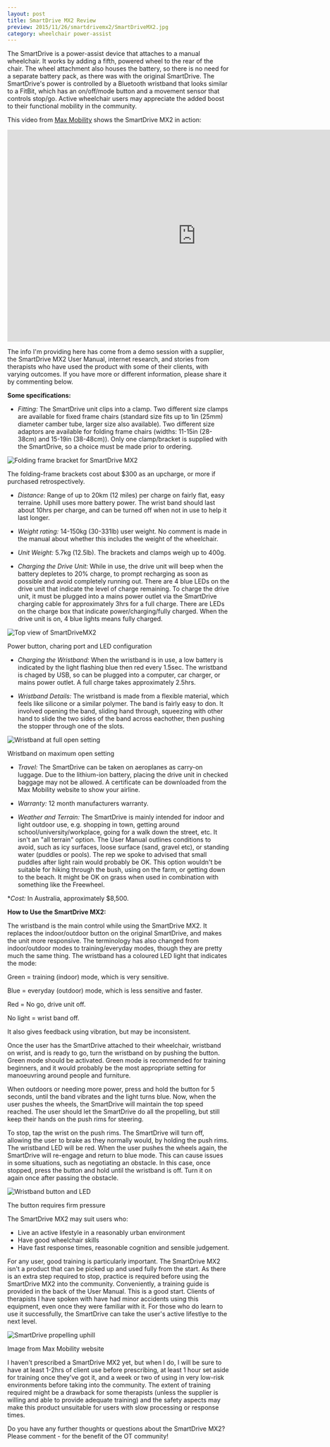 ```yaml
---
layout: post
title: SmartDrive MX2 Review
preview: 2015/11/26/smartdrivemx2/SmartDriveMX2.jpg
category: wheelchair power-assist
---
```


The SmartDrive is a power-assist device that attaches to a manual wheelchair. 
It works by adding a fifth, powered wheel to the rear of the chair. The wheel attachment
also houses the battery, so there is no need for a separate battery pack, as there was
with the original SmartDrive. The SmartDrive's power is controlled by a Bluetooth 
wristband that looks similar to a FitBit, which has an on/off/mode button and a movement sensor
that controls stop/go. Active wheelchair users may appreciate the added boost to their 
functional mobility in the community.

This video from [<u>Max Mobility</u>](http://www.max-mobility.com/smartdrive#mx2) 
shows the SmartDrive MX2 in action:

<iframe class="youtube" src="https://www.youtube.com/embed/8uIXemVXlD4?rel=0" width="853" height="480" frameborder="0" allowfullscreen></iframe>

The info I'm providing here has come from a demo session with a supplier, the SmartDrive MX2 User Manual,
internet research, and stories from therapists who have used the product with some of their
clients, with varying outcomes.  If you have more or different information, please share it by commenting below.

**Some specifications:**

* _Fitting:_ The SmartDrive unit clips into a clamp. Two different size clamps are available 
for fixed frame chairs (standard size fits up to 1in (25mm) diameter camber tube, larger size also available). 
Two different size adaptors are available for folding frame chairs (widths: 11-15in (28-38cm) and 15-19in (38-48cm)).
Only one clamp/bracket is supplied with the SmartDrive, so a choice must be made prior to ordering.

![Folding frame bracket for SmartDrive MX2](2015/11/26/smartdrivemx2/smartdrivemx2-1.jpg)
<p class="caption">The folding-frame brackets cost about $300 as an upcharge, or more if purchased retrospectively.</p>


* _Distance:_ Range of up to 20km (12 miles) per charge on fairly flat, easy terraine. Uphill uses more battery power. 
The wrist band should last about 10hrs per charge, and can be turned off when not in use to help it last longer.

* _Weight rating:_ 14-150kg (30-331lb) user weight. No comment is made in the manual about whether this includes the
weight of the wheelchair.

* _Unit Weight:_ 5.7kg (12.5lb). The brackets and clamps weigh up to 400g.

* _Charging the Drive Unit:_ While in use, the drive unit will beep when the battery depletes to 20% charge, to prompt recharging 
as soon as possible and avoid completely running out. There are 4 blue LEDs on the drive unit that indicate the 
level of charge remaining. To charge the drive unit, it must be plugged into a mains power outlet via the SmartDrive charging 
cable for approximately 3hrs for a full charge. There are 
LEDs on the charge box that indicate power/charging/fully charged. When the drive unit is on, 4 blue lights means fully charged. 

![Top view of SmartDriveMX2](2015/11/26/smartdrivemx2/smartdrivemx2-2.jpg)
<p class="caption">Power button, charing port and LED configuration</p>

* _Charging the Wristband:_ When the wristband is in use, a low battery is indicated by the light flashing blue then red every 1.5sec. 
The wristband is chaged by USB, so can be plugged into a computer, car charger, or mains power outlet.
A full charge takes approximately 2.5hrs.

* _Wristband Details:_ The wristband is made from a flexible material, which feels like silicone or a similar polymer. 
The band is fairly easy to don. It involved opening the band, sliding hand through,
squeezing with other hand to slide the two sides of the band across eachother, then pushing the stopper through one of the slots.

![Wristband at full open setting](2015/11/26/smartdrivemx2/smartdrivemx2-4.jpg)
<p class="caption">Wristband on maximum open setting</p>

* _Travel:_ The SmartDrive can be taken on aeroplanes as carry-on luggage. Due to the lithium-ion battery, 
placing the drive unit in checked baggage may not be allowed. 
A certificate can be downloaded from the Max Mobility website to show your airline.

* _Warranty:_ 12 month manufacturers warranty.

* _Weather and Terrain:_ The SmartDrive is mainly intended for indoor and light outdoor use, e.g. shopping in town, 
getting around school/university/workplace, going for a walk down the street, etc. It isn't an "all terrain" option. 
The User Manual outlines conditions to avoid, such as icy surfaces, loose surface (sand, gravel etc), or standing water 
(puddles or pools). The rep we spoke to advised that small puddles after light rain would probably be OK.
This option wouldn't be suitable for hiking through the bush, using on the farm, or getting down to the beach. It might 
be OK on grass when used in combination with something like the Freewheel.

*_Cost:_ In Australia, approximately $8,500.

**How to Use the SmartDrive MX2:** 

The wristband is the main control while using the SmartDrive MX2. It replaces the indoor/outdoor button on the 
original SmartDrive, and makes the unit more responsive. The terminology has also changed
from indoor/outdoor modes to training/everyday modes, though they are pretty much the same thing. The wristband has 
a coloured LED light that indicates the mode: 

Green = training (indoor) mode, which is very sensitive. 

Blue = everyday (outdoor) mode, which is less sensitive and faster. 

Red = No go, drive unit off. 

No light = wrist band off. 

It also gives feedback using vibration, but may be inconsistent.

Once the user has the SmartDrive attached to their wheelchair, wristband on wrist, and is ready to go, turn the wristband
on by pushing the button. Green mode should be activated. Green mode is
recommended for training beginners, and it would probably be the most appropriate setting for manoeuvring around people and furniture. 

When outdoors or needing more power, press and hold the button for 5 seconds, until the band vibrates and 
the light turns blue. Now, when the user pushes the wheels, the SmartDrive will maintain the top speed reached. 
The user should let the SmartDrive do all the propelling, but still keep their hands on the push rims for steering. 

To stop, tap the wrist on the push rims. The SmartDrive will turn off, allowing the user to brake as they normally would, 
by holding the push rims. The wristband LED will be red. 
When the user pushes the wheels again, the SmartDrive will re-engage and return to blue mode. 
This can cause issues in some situations, such as negotiating an obstacle. 
In this case, once stopped, press the button and hold until the wristband is off. Turn it on again once after passing the obstacle.

![Wristband button and LED](2015/11/26/smartdrivemx2/smartdrivemx2-3.jpg)
<p class="caption">The button requires firm pressure</p>

The SmartDrive MX2 may suit users who:

* Live an active lifestyle in a reasonably urban environment
* Have good wheelchair skills
* Have fast response times, reasonable cognition and sensible judgement.

For any user, good training is particularly important. The SmartDrive MX2 isn't a product that can be picked up and used fully from the start.
As there is an extra step required to stop, practice is required before using the SmartDrive MX2 into the community. Conveniently,
a training guide is provided in the back of the User Manual. This is a good start. Clients of therapists I have spoken with have had minor accidents
using this equipment, even once they were familiar with it. For those who do learn to use it successfully, the SmartDrive can take the user's active lifestlye
to the next level.

![SmartDrive propelling uphill](2015/11/26/smartdrivemx2/SmartDriveMX2.jpg)
<p class="caption">Image from Max Mobility website</p>

I haven't prescribed a SmartDrive MX2 yet, but when I do, I will be sure to have at least 1-2hrs 
of client use before prescribing, at least 1 hour set aside for training once they've got it, and a week or two of using in very low-risk environments before
taking into the community. The extent of training required might be a drawback for some therapists (unless the supplier is willing and able to provide adequate training)
and the safety aspects may make this product unsuitable for users with slow processing or response times.

Do you have any further thoughts or questions about the SmartDrive MX2? 
Please comment - for the benefit of the OT community!